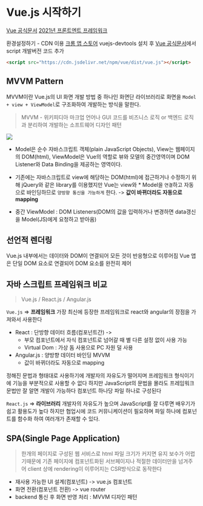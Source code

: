 # Vue.js 시작하기

[Vue 공식문서](https://kr.vuejs.org/)
[2021년 프론트엔트 프레임워크](https://2021.stateofjs.com/ko-KR/libraries/front-end-frameworks)

환경설정하기 - CDN 이용
[크롬 앱 스토어](https://chrome.google.com/webstore/detail/vuejs-devtools/nhdogjmejiglipccpnnnanhbledajbpd?hl=ko) vuejs-devtools 설치 후 [Vue 공식문서](https://kr.vuejs.org/)에서 script 개발버전 코드 추가

```html
<script src="https://cdn.jsdelivr.net/npm/vue/dist/vue.js"></script>
```

## MVVM Pattern

MVVM이란 Vue.js의 UI 화면 개발 방법 중 하나인 화면단 라이브러리로 화면을 `Model + view + ViewModel`로 구조화하여 개발하는 방식을 말한다.

> MVVM - 위키피디아
> 마크업 언어나 GUI 코드를 비즈니스 로직 or 백엔드 로직과 분리하여 개발하는 소프트웨어 디자인 패턴

![](https://velog.velcdn.com/images/jmlee9707/post/8f8ded1c-cc47-4eed-8058-d440617eee33/image.png)

- Model은 순수 자바스크립트 객체(plain JavaScript Objects), View는 웹페이지의 DOM(html), ViewModel은 Vue의 역할로 뷰와 모델의 중간영역이며 DOM Listener와 Data Binding을 제공하는 영역이다.
- 기존에는 자바스크립트로 view에 해당하는 DOM(html)에 접근하거나 수정하기 위해 jQuery와 같은 library를 이용했지만 Vue는 view와 \* Model을 `연결`하고 자동으로 바인딩하므로 `양방향 통신을 가능하게` 한다. -> **값이 바뀌더라도 자동으로 mapping**

- 중간 ViewModel : DOM Listeners(DOM의 값을 입력하거나 변경하면 data갱신을 Model(JS)에게 요청하고 받아옴)

## 선언적 렌더링

Vue.js 내부에서는 데이터와 DOM이 연결되어 모든 것이 반응형으로 이루어짐
Vue 앱은 단일 DOM 요소로 연결되어 DOM 요소를 완전히 제어

## 자바 스크립트 프레임워크 비교

> Vue.js / React.js / Angular.js

`Vue.js` => **프레임워크**
가장 최신에 등장한 프레임워크로 react와 angular의 장점을 가져와서 사용한다

- React : 단방향 데이터 흐름(컴포넌트간) ->
  - 부모 컴포넌트에서 자식 컴포넌트로 넘어갈 때 별 다른 설정 없이 사용 가능
  - Virtual Dom : 가상 돔 사용으로 PC 자원 덜 사용
- Angular.js : 양방향 데이터 바인딩 MVVM
  - 값이 바뀌더라도 자동으로 mapping

정해진 문법과 형태대로 사용하기에 개발자의 자유도가 떨어지며 프레임워크 형식이기에 기능을 부분적으로 사용할 수 없다
하지만 JavaScript의 문법을 몰라도 프레임워크 문법만 잘 알면 개발이 가능하다
컴포넌트 하나당 파일 하나로 구성된다

`React.js` => **라이브러리**
개발자의 자유도가 높으며 JavaScript를 잘 다루면 배우기가 쉽고 활용도가 높다
하지만 협업시에 코드 커뮤니케이션이 필요하며 파일 하나에 컴포넌트를 함수화 하여 여러개가 존재할 수 있다.

## SPA(Single Page Application)

> 한개의 페이지로 구성된 웹 서비스로 html 파일 크기가 커지면 유지 보수가 어렵기때문에 기존 페이지에 컴포넌트화된 서브페이지나 적절한 데이터만을 넘겨주어 client 상에 rendering이 이루어지는 CSR방식으로 동작한다

- 재사용 가능한 UI 설계(컴포넌트) -> vue.js 컴포넌트
- 화면 전환(컴포넌트 전환) -> vue router
- backend 통신 후 화면 반영 처리 : MVVM 디자인 패턴
